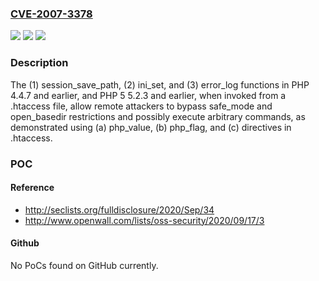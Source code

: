 ### [CVE-2007-3378](https://cve.mitre.org/cgi-bin/cvename.cgi?name=CVE-2007-3378)
![](https://img.shields.io/static/v1?label=Product&message=n%2Fa&color=blue)
![](https://img.shields.io/static/v1?label=Version&message=n%2Fa&color=blue)
![](https://img.shields.io/static/v1?label=Vulnerability&message=n%2Fa&color=brighgreen)

### Description

The (1) session_save_path, (2) ini_set, and (3) error_log functions in PHP 4.4.7 and earlier, and PHP 5 5.2.3 and earlier, when invoked from a .htaccess file, allow remote attackers to bypass safe_mode and open_basedir restrictions and possibly execute arbitrary commands, as demonstrated using (a) php_value, (b) php_flag, and (c) directives in .htaccess.

### POC

#### Reference
- http://seclists.org/fulldisclosure/2020/Sep/34
- http://www.openwall.com/lists/oss-security/2020/09/17/3

#### Github
No PoCs found on GitHub currently.

